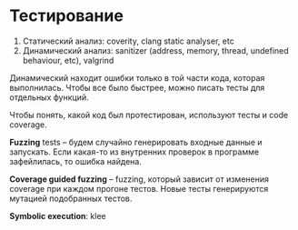 # Тестирование

1. Статический анализ: coverity, clang static analyser, etc
1. Динамический анализ: sanitizer (address, memory, thread, undefined behaviour, etc), valgrind

Динамический находит ошибки только в той части кода, которая выполнилась.
Чтобы все было быстрее, можно писать тесты для отдельных функций.

Чтобы понять, какой код был протестирован, используют тесты и code coverage.

**Fuzzing** tests – будем случайно генерировать входные данные и запускать. 
Если какая-то из внутренних проверок в программе зафейлилась, то ошибка найдена.

**Coverage guided fuzzing** – fuzzing, который зависит от изменения coverage при каждом прогоне тестов.
Новые тесты генерируются мутацией подобранных тестов.

**Symbolic execution**: klee
